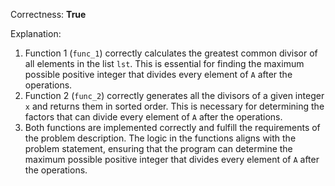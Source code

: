 Correctness: **True**

Explanation: 
1. Function 1 (`func_1`) correctly calculates the greatest common divisor of all elements in the list `lst`. This is essential for finding the maximum possible positive integer that divides every element of `A` after the operations.
2. Function 2 (`func_2`) correctly generates all the divisors of a given integer `x` and returns them in sorted order. This is necessary for determining the factors that can divide every element of `A` after the operations.
3. Both functions are implemented correctly and fulfill the requirements of the problem description. The logic in the functions aligns with the problem statement, ensuring that the program can determine the maximum possible positive integer that divides every element of `A` after the operations.